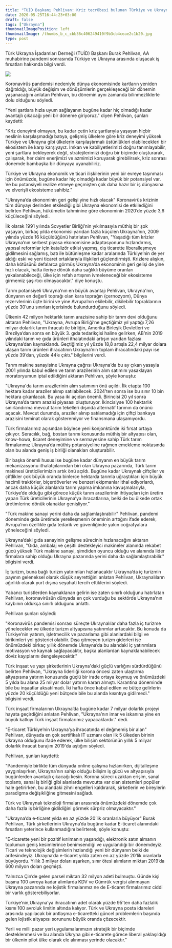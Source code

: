 ```yaml
---
title: "TUİD Başkanı Pehlivan: Kriz tecrübesi bulunan Türkiye ve Ukrayna'nın potansiyeli yüksek"
date: 2020-05-25T16:44:23+03:00
draft: false
tags: ["Ukrayna"]
thumbnailImagePosition: left
thumbnailImage: /thumbs_b_c_cbb36c406249410f9b3cb4ceae2c1b20.jpg
type: post
---
```


Türk Ukrayna İşadamları Derneği (TUİD) Başkanı Burak Pehlivan, AA muhabirine pandemi sonrasında Türkiye ve Ukrayna arasında oluşacak iş fırsatları hakkında bilgi verdi.

![](/thumbs_b_c_cbb36c406249410f9b3cb4ceae2c1b20.jpg)

Koronavirüs pandemisi nedeniyle dünya ekonomisinde kartların yeniden dağıtıldığı, büyük değişim ve dönüşümlerin gerçekleşeceği bir dönemin yaşanacağını anlatan Pehlivan, bu dönemin aynı zamanda bilinmezliklerle dolu olduğunu söyledi.

"Yeni şartlara hızla uyum sağlayanın bugüne kadar hiç olmadığı kadar avantajlı çıkacağı yeni bir döneme giriyoruz." diyen Pehlivan, şunları kaydetti:

"Kriz deneyimi olmayan, bu kadar çetin kriz şartlarıyla yaşayan hiçbir neslinin karşılaşmadığı batıya, gelişmiş ülkelere göre kriz deneyimi yüksek Türkiye ve Ukrayna gibi ülkelerin karşılaştırmalı üstünlükleri olabilecekleri bir ekosistem ile karşı karşıyayız. İmkan ve kabiliyetlerimizi doğru tanımlayabilir, yeni şartlara bekleyerek değil, stratejilerimizi doğru bir biçimde oluşturarak, çalışarak, her daim enerjimizi ve azmimizi koruyarak girebilirsek, kriz sonrası dönemde bambaşka bir dünyaya uyanabiliriz.

Türkiye ve Ukrayna ekonomik ve ticari ilişkilerinin yeni bir evreye taşınması için önümüzde, bugüne kadar hiç olmadığı kadar büyük bir potansiyel var. Ve bu potansiyeli realize etmeye geçmişten çok daha hazır bir iş dünyasına ve elverişli ekosisteme sahibiz."

"Ukrayna’da ekonominin geri gelişi yine hızlı olacak"
Koronavirüs krizinin tüm dünyayı derinden etkilediği gibi Ukrayna ekonomisi de etkilediğini belirten Pehlivan, hükümetin tahminine göre ekonominin 2020’de yüzde 3,6 küçüleceğini söyledi.

İlk olarak 1991 yılında Sovyetler Birliği’nin yıkılmasıyla müthiş bir şok yaşayan, birkaç yılda ekonomisi yarıdan fazla küçülen Ukrayna’nın, 2009 yılında yüzde 16 küçüldüğünü hatırlatan Pehlivan, "Yaşadığı tüm krizler Ukrayna’nın serbest piyasa ekonomisine adaptasyonunu hızlandırmış, yapısal reformlar için katalizör etkisi yapmış, dış ticarette liberalleşmeye gidilmesini sağlamış, batı ile bütünleşme kadar aralarında Türkiye’nin de yer aldığı eski ve yeni ticaret ortaklarıyla ilişkileri güçlendirmişti. Krizlere alışkın, daha kötüsünü defalarca görmüş Ukrayna’da ekonominin geri gelişi de yine hızlı olacak, hatta ileriye dönük daha sağlıklı büyüme oranları yakalanabileceği, ülke için refah artışının ivmeleneceği bir ekosisteme girmemiz şaşırtıcı olmayacaktır." diye konuştu. 

Tarım potansiyeli Ukrayna’nın en büyük avantajı 
Pehlivan, Ukrayna'nın, dünyanın en değerli toprağı olan kara toprağın (çernozyom), Dünya rezervlerinin üçte birini ve yine Avrupa’nın ekilebilir, dikilebilir topraklarının yüzde 30’unu sınırları içerisinde bulundurduğunu söyledi.

Ülkenin 42 milyon hektarlık tarım arazisine sahip bir tarım devi olduğunu aktaran Pehlivan, "Ukrayna, Avrupa Birliği’ne geçtiğimiz yıl yaptığı 7,26 milyar dolarlık tarım ihracatı ile birliğin, Amerika Birleşik Devletleri ve Brezilya’dan sonra en büyük 3. gıda tedarikçisi haline gelirken, AB’nin 2019 yılındaki tarım ve gıda ürünleri ithalatındaki artışın yarıdan fazlası Ukrayna’dan kaynaklandı. Geçtiğimiz yıl yüzde 18,8 artışla 22,4 milyar dolara ulaşan tarım ürünleri ihracatının Ukrayna’nın toplam ihracatındaki payı ise yüzde 39’dan, yüzde 44’e çıktı." bilgilerini verdi. 

Tarım makine sanayisine Ukrayna çağrısı
Ukrayna’da bu ay çıkan yasayla 2001 yılında kabul edilen ve tarım arazilerinin alım satımını yasaklayan moratoryumun iptal edildiğini aktaran Pehlivan, şöyle konuştu:

"Ukrayna'da tarım arazilerinin alım satımının önü açıldı. İlk etapta 100 hektara kadar araziler alınıp satılabilecek. 2024’ten sonra ise bu sınır 10 bin hektara çıkarılacak. Bu yasa iki açıdan önemli. Birincisi 20 yıl sonra Ukrayna’da tarım arazisi piyasası oluşturuyor. İkincisiyse 100 hektarlık sınırlandırma mevcut tarım tekelleri dışında alternatif tarımın da önünü açacak. Mevcut durumda, araziler alınıp satılamadığı için çiftçi bankaya arazisini teminat olarak gösteremiyor ve finansmana ulaşamıyordu.

Türk firmalarımız açısından böylece yeni konjonktürde iki fırsat ortaya çıkıyor. Seracılık, bağ, bostan tarımı konusunda müthiş bir altyapısı olan, know-howa, ticaret deneyimine ve sermayesine sahip Türk tarım firmalarımız Ukrayna’da müthiş potansiyeline rağmen emekleme noktasında olan bu alanda geniş iş birliği olanakları oluşturabilir.

Bir başka önemli husus ise bugüne kadar dünyanın en büyük tarım mekanizasyonu ithalatçılarından biri olan Ukrayna pazarında, Türk tarım makinesi üreticilerimizin artık önü açıldı. Bugüne kadar Ukraynalı çiftçiler ve çiftlikler çok büyük oranda binlerce hektarda tarımla uğraştıkları için büyük hacimli traktörler, biçerdöverler ve benzeri ekipmanlar ithal ediyorlardı, ancak daha küçük alanlarda tarım yapma imkanına kavuşmalarıyla, Türkiye’de olduğu gibi görece küçük tarım arazilerinin ihtiyaçları için üretim yapan Türk üreticilerinin Ukrayna’ya ihracatlarına, belki de bu ülkede ortak üretimlerine dönük olanaklar genişliyor."

"Türk makine sanayi yerini daha da sağlamlaştırabilir"
Pehlivan, pandemi döneminde gıda üretimde yerelleşmenin öneminin arttığını ifade ederek, Avrupa’nın özellikle gıda tedarik ve güvenliğinde yakın coğrafyalara yöneleceğini söyledi.

Ukrayna’daki gıda sanayinin gelişme sürecinin hızlanacağını aktaran Pehlivan, "Gıda, ambalaj ve çeşitli destekleyici makineler alanında rekabet gücü yüksek Türk makine sanayi, şimdiden oyuncu olduğu ve alanında lider firmalara sahip olduğu Ukrayna pazarında yerini daha da sağlamlaştırabilir." bilgisini verdi.

İç turizm, buna bağlı turizm yatırımları hızlanacaktır
Ukrayna’da iç turizmin payının geleneksel olarak düşük seyrettiğini anlatan Pehlivan, Ukraynalıların ağırlıklı olarak yurt dışına seyahati tercih ettiklerini söyledi.

Yabancı turistlerden kaynaklanan gelirin ise zaten sınırlı olduğunu hatırlatan Pehlivan, koronavirüsün dünyada en çok vurduğu bu sektörde Ukrayna’nın kaybının oldukça sınırlı olduğunu anlattı.

Pehlivan şunları söyledi:

"Koronavirüs pandemisi sonrası süreçte Ukraynalılar daha fazla iç turizme yönelecekler ve ülkede turizm altyapısına yatırımlar artacaktır. Bu konuda da Türkiye’nin yatırım, işletmecilik ve pazarlama gibi alanlardaki bilgi ve birikimleri yol gösterici olabilir. Dışa gitmeyen turizm giderleri ise önümüzdeki birkaç yıllık dönemde Ukrayna’da bu alandaki iç yatırımlara motivasyon ve kaynak sağlayacaktır, başka alanlardan kaynaklanabilecek döviz kayıplarını dengeleyecektir."

Türk inşaat ve yapı şirketlerinin Ukrayna'daki güçlü varlığını sürdürdüğünü belirten Pehlivan, "Ukrayna liderliği korona öncesi zaten ulaştırma altyapısına yatırım konusunda güçlü bir irade ortaya koymuş ve önümüzdeki 5 yılda bu alana 25 milyar dolar yatırım kararı almıştı. Karantina döneminde bile bu inşaatlar aksatılmadı. İki hafta önce kabul edilen ve bütçe gelirlerin yüzde 20 küçüldüğü yeni bütçede bile bu alanda kısıntıya gidilmedi." bilgisini verdi.

Türk inşaat firmalarının Ukrayna’da bugüne kadar 7 milyar dolarlık projeyi hayata geçirdiğini anlatan Pehlivan, "Ukrayna’nın imar ve iskanına yine en büyük katkıyı Türk inşaat firmalarımız yapacaklardır." dedi.

"E-ticaret Türkiye’nin Ukrayna’ya ihracatında el değmemiş bir alan"
Pehlivan, dünyada en çok sertifikalı IT uzmanı olan ilk 5 ülkeden birinin Ukrayna olduğunu ifade ederek, ülke bilişim sektörünün yıllık 5 milyar dolarlık ihracat barajını 2019'da aştığını söyledi.

Pehlivan, şunları kaydetti:

"Pandemiyle birlikte tüm dünyada online çalışma hızlanırken, dijitalleşme yaygınlaşırken, Ukrayna’nın sahip olduğu bilişim iş gücü ve altyapısıyla bugünlerden avantajlı çıkacağı kesin. Korona süreci uzaktan erişim, sanal toplantı, sanal iş birliği gibi alanlarda mevcutta var olan sistemleri popüler hale getirirken, bu alandaki zihni engelleri kaldırarak, şirketlerin ve bireylerin paradigma değişikliğine gitmesini sağladı.

Türk ve Ukraynalı teknoloji firmaları arasında önümüzdeki dönemde çok daha fazla iş birliğine gidildiğini görmek sürpriz olmayacaktır."

"Ukrayna’da e-ticaret yılda en az yüzde 20’lik oranlarla büyüyor"
Burak Pehlivan, Türk şirketlerinin Ukrayna’da bugüne kadar E-ticaret alanındaki fırsatları yeterince kullanmadığını belirterek, şöyle konuştu:

"E-ticarette yeni bir pozitif kırılmanın yaşandığı, elektronik satın almanın toplumun geniş kesimlerince benimsendiği ve uygulandığı bir dönemdeyiz. Ticari ve teknolojik değişimlerin hızlandığı yeni bir dünyanın belki de arifesindeyiz. Ukrayna’da e-ticaret yılda zaten en az yüzde 20’lik oranlarla büyüyordu. Yıllık 3 milyar doları aşarken, sınır ötesi alımların miktarı 2019’da 600 milyon doları geçmişti.

Yalnızca Çin’de gelen parsel miktarı 32 milyon adeti bulmuştu. Günde kişi başına 100 avroya kadar alımlarda KDV ve Gümrük vergisi alınmayan Ukrayna pazarında ne lojistik firmalarımız ne de E-ticaret firmalarımız ciddi bir varlık gösterebiliyorlar.

Türkiye’nin,Ukrayna’ya ihracatının adet olarak yüzde 95’ten daha fazlalık kısmı 100 avroluk limitin altında kalıyor. Türk ve Ukrayna posta idareleri arasında yapılacak bir antlaşma e-ticaretteki güncel problemlerin başında gelen lojistik altyapısı sorununu büyük oranda çözecektir.

Yerli ve milli pazar yeri uygulamalarımızın stratejik bir biçimde desteklenmesi ve bu alanda Ukryna gibi e-ticarete görece liberal yaklaşıldığı bir ülkenin pilot ülke olarak ele alınması yerinde olacaktır."



